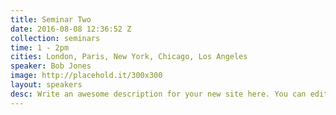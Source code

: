 ```yaml
---
title: Seminar Two
date: 2016-08-08 12:36:52 Z
collection: seminars
time: 1 - 2pm
cities: London, Paris, New York, Chicago, Los Angeles
speaker: Bob Jones
image: http://placehold.it/300x300
layout: speakers
desc: Write an awesome description for your new site here. You can edit this linet will appear in your document head meta (for Google search results) and in your feed.xml site description.
---
```

